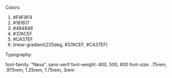 Colors:

1) #F9F9F9
2) #181617
3) #484848
4) #37ACEF
5) #CA37EF
6) linear-gradient(225deg, #37ACEF, #CA37EF)

Typography:

font-family: "Nexa", sans-serif
font-weight: 400, 500, 600
font-size: .75rem, .975rem, 1.25rem, 1.75rem, 3rem
